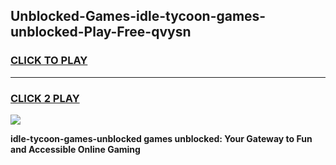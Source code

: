 
## Unblocked-Games-idle-tycoon-games-unblocked-Play-Free-qvysn
<h3>
<a href="https://premium76.site?title=idle-tycoon-games-unblocked&ref=23A">CLICK TO PLAY</a></h3>
<hr>

<h3>
<a href="https://premium76.site?title=idle-tycoon-games-unblocked&ref=23A">CLICK 2 PLAY</a>
  
</h3>

<a href="https://premium76.site?title=idle-tycoon-games-unblocked&ref=23A"><img src="https://clearcache.store/games.png"></a>


**idle-tycoon-games-unblocked games unblocked: Your Gateway to Fun and Accessible Online Gaming**
